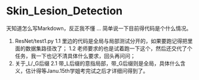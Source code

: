 # Skin_Lesion_Detection
天知道怎么写Markdown，反正我不懂 ...
简单说一下目前得代码是个什么情况。
1. ResNet/test1.py
    1.1 里边的代码是全局与局部测试分开的，如果要跑记得把里面的数据集路径改了；
    1.2 老师要求的也是试着跑一下这个，然后还交代了个任务，我一下也记不清具体什么要求，回头再问问；
2. 关于_L/_G后缀
    2.1 带_L后缀的意指局部，带_G后缀则是全局，具体什么含义，估计得等Janu.15th学姐考完试之后才详细问得到了。